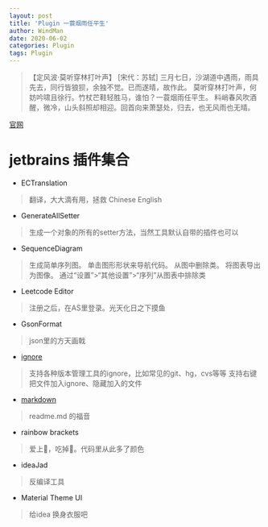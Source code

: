 ```yaml
---
layout: post
title: 'Plugin 一蓑烟雨任平生'
author: WindMan
date: 2020-06-02
categories: Plugin 
tags: Plugin 
---
```


> 【定风波·莫听穿林打叶声】 [宋代：苏轼]
三月七日，沙湖道中遇雨，雨具先去，同行皆狼狈，余独不觉。已而遂晴，故作此。
莫听穿林打叶声，何妨吟啸且徐行。竹杖芒鞋轻胜马，谁怕？一蓑烟雨任平生。
料峭春风吹酒醒，微冷，山头斜照却相迎。回首向来萧瑟处，归去，也无风雨也无晴。

[官网](https://plugins.jetbrains.com)

# jetbrains 插件集合

+ ECTranslation
> 翻译，大大滴有用，拯救 Chinese English
+ GenerateAllSetter
> 生成一个对象的所有的setter方法，当然工具默认自带的插件也可以
+ SequenceDiagram
> 生成简单序列图。
单击图形形状来导航代码。
从图中删除类。
将图表导出为图像。
通过“设置”>“其他设置”>“序列”从图表中排除类
+ Leetcode Editor
> 注册之后，在AS里登录。光天化日之下摸鱼
+ GsonFormat
> json里的方天画戟

+ [ignore](https://plugins.jetbrains.com/plugin/7495--ignore)
> 支持各种版本管理工具的ignore，比如常见的git、hg，cvs等等
支持右键把文件加入ignore、隐藏加入的文件
+ [markdown](https://plugins.jetbrains.com/plugin/7793-markdown)
> readme.md 的福音

+ rainbow brackets
> 爱上🌈，吃掉🌈。代码里从此多了颜色

+ ideaJad
> 反编译工具

+ Material Theme UI
> 给idea 换身衣服吧

